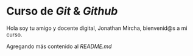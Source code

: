 # Curso de _Git_ & _Github_

Hola soy tu amigo y docente digital, Jonathan Mircha, bienvenid@s a mi curso.

Agregando más contenido al _README.md_
